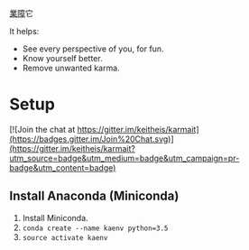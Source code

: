 [業障](https://www.moedict.tw/%E6%A5%AD%E9%9A%9C)它 

It helps:

 - See every perspective of you, for fun.
 - Know yourself better.
 - Remove unwanted karma.


# Setup

[![Join the chat at https://gitter.im/keitheis/karmait](https://badges.gitter.im/Join%20Chat.svg)](https://gitter.im/keitheis/karmait?utm_source=badge&utm_medium=badge&utm_campaign=pr-badge&utm_content=badge)

## Install Anaconda (Miniconda)

 1. Install Miniconda.
 2. `conda create --name kaenv python=3.5`
 3. `source activate kaenv`
